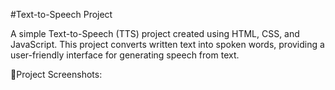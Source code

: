 
#Text-to-Speech Project

A simple Text-to-Speech (TTS) project created using HTML, CSS, and JavaScript. This project converts written text into spoken words, providing a user-friendly interface for generating speech from text.

📸Project Screenshots:
